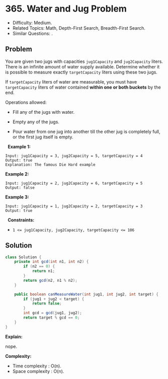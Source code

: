 # 365. Water and Jug Problem

- Difficulty: Medium.
- Related Topics: Math, Depth-First Search, Breadth-First Search.
- Similar Questions: .

## Problem

You are given two jugs with capacities ```jug1Capacity``` and ```jug2Capacity``` liters. There is an infinite amount of water supply available. Determine whether it is possible to measure exactly ```targetCapacity``` liters using these two jugs.

If ```targetCapacity``` liters of water are measurable, you must have ```targetCapacity``` liters of water contained **within one or both buckets** by the end.

Operations allowed:


	
- Fill any of the jugs with water.
	
- Empty any of the jugs.
	
- Pour water from one jug into another till the other jug is completely full, or the first jug itself is empty.


 
**Example 1:**

```
Input: jug1Capacity = 3, jug2Capacity = 5, targetCapacity = 4
Output: true
Explanation: The famous Die Hard example 
```

**Example 2:**

```
Input: jug1Capacity = 2, jug2Capacity = 6, targetCapacity = 5
Output: false
```

**Example 3:**

```
Input: jug1Capacity = 1, jug2Capacity = 2, targetCapacity = 3
Output: true
```

 
**Constraints:**


	
- ```1 <= jug1Capacity, jug2Capacity, targetCapacity <= 106```



## Solution

```java
class Solution {
    private int gcd(int n1, int n2) {
        if (n2 == 0) {
            return n1;
        }
        return gcd(n2, n1 % n2);
    }

    public boolean canMeasureWater(int jug1, int jug2, int target) {
        if (jug1 + jug2 < target) {
            return false;
        }
        int gcd = gcd(jug1, jug2);
        return target % gcd == 0;
    }
}
```

**Explain:**

nope.

**Complexity:**

* Time complexity : O(n).
* Space complexity : O(n).

